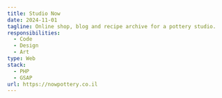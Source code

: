 ```yaml
---
title: Studio Now
date: 2024-11-01
tagline: Online shop, blog and recipe archive for a pottery studio.
responsibilities:
  - Code
  - Design
  - Art
type: Web
stack:
  - PHP
  - GSAP
url: https://nowpottery.co.il
---
```

